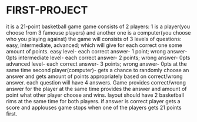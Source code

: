 # FIRST-PROJECT
it is a 21-point basketball game
game consists of 2 players: 1 is a player(you choose from 3 famouse players) and another one is a computer(you choose who you playing against)
the game will consists of 3 levels of questions: easy, intermediate, advanced; which will give for each correct one some amount of points.
easy level- each correct answer- 1 point; wrong answer- 0pts
intermediate level- each correct answer- 2 points; wrong answer- 0pts
advanced level- each correct answer- 3 points; wrong answer- 0pts
at the same time second player(computer)- gets a chance to randomly choose an answer  and gets amount of points appropriately based on correct/wrong answer.
each question will have 4 answers.
Game provides correct/wrong answer for the player at the same time provides the answer and amount of point what other player choose and wins.
layout should have 2 basketball rims at the same time for both players.
if answer is correct player gets a score and applouses
game stops when one of the players gets 21 points first. 
